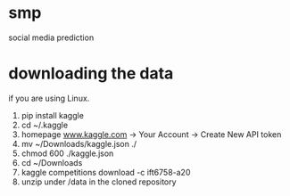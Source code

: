 # smp
social media prediction

# downloading the data
if you are using Linux.
1. pip install kaggle
2. cd ~/.kaggle
3. homepage www.kaggle.com -> Your Account -> Create New API token
4. mv ~/Downloads/kaggle.json ./
5. chmod 600 ./kaggle.json
6. cd ~/Downloads
7. kaggle competitions download -c ift6758-a20
8. unzip under /data in the cloned repository
